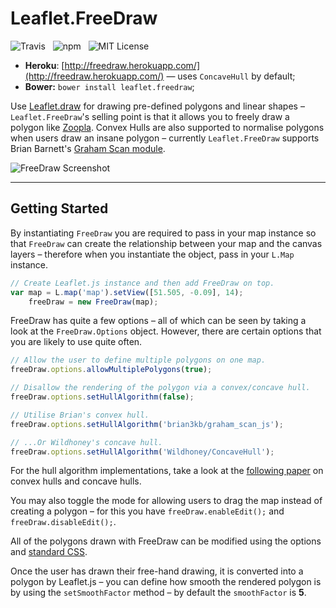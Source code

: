 Leaflet.FreeDraw
================

![Travis](http://img.shields.io/travis/Wildhoney/Leaflet.FreeDraw.svg?style=flat)
&nbsp;
![npm](http://img.shields.io/npm/v/leaflet.freedraw.svg?style=flat)
&nbsp;
![MIT License](http://img.shields.io/badge/license-MIT-lightgrey.svg?style=flat)

* **Heroku**: [http://freedraw.herokuapp.com/](http://freedraw.herokuapp.com/) &mdash; uses `ConcaveHull` by default;
* **Bower:** `bower install leaflet.freedraw`;

Use [Leaflet.draw](https://github.com/Leaflet/Leaflet.draw) for drawing pre-defined polygons and linear shapes &ndash; `Leaflet.FreeDraw`'s selling point is that it allows you to freely draw a polygon like [Zoopla](http://www.zoopla.co.uk/for-sale/map/property/london/?include_retirement_homes=true&include_shared_ownership=true&new_homes=include&q=London&results_sort=newest_listings&search_source=home&pn=1&view_type=map). Convex Hulls are also supported to normalise polygons when users draw an insane polygon &ndash; currently `Leaflet.FreeDraw` supports Brian Barnett's [Graham Scan module](https://github.com/brian3kb/graham_scan_js).

![FreeDraw Screenshot](http://i.imgur.com/HlDVRUe.png)

---

## Getting Started

By instantiating `FreeDraw` you are required to pass in your map instance so that `FreeDraw` can create the relationship between your map and the canvas layers &ndash; therefore when you instantiate the object, pass in your `L.Map` instance.

```javascript
// Create Leaflet.js instance and then add FreeDraw on top.
var map = L.map('map').setView([51.505, -0.09], 14);
    freeDraw = new FreeDraw(map);
```

FreeDraw has quite a few options &ndash; all of which can be seen by taking a look at the `FreeDraw.Options` object. However, there are certain options that you are likely to use quite often.

```javascript
// Allow the user to define multiple polygons on one map.
freeDraw.options.allowMultiplePolygons(true);

// Disallow the rendering of the polygon via a convex/concave hull.
freeDraw.options.setHullAlgorithm(false);

// Utilise Brian's convex hull.
freeDraw.options.setHullAlgorithm('brian3kb/graham_scan_js');

// ...Or Wildhoney's concave hull.
freeDraw.options.setHullAlgorithm('Wildhoney/ConcaveHull');
```

For the hull algorithm implementations, take a look at the [following paper](http://ubicomp.algoritmi.uminho.pt/local/concavehull.html) on convex hulls and concave hulls.

You may also toggle the mode for allowing users to drag the map instead of creating a polygon &ndash; for this you have `freeDraw.enableEdit();` and `freeDraw.disableEdit();`.

All of the polygons drawn with FreeDraw can be modified using the options and [standard CSS](http://tutorials.jenkov.com/svg/svg-and-css.html).

Once the user has drawn their free-hand drawing, it is converted into a polygon by Leaflet.js &ndash; you can define how smooth the rendered polygon is by using the `setSmoothFactor` method &ndash; by default the `smoothFactor` is **5**.